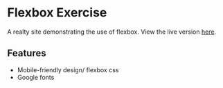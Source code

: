 # Flexbox Exercise
A realty site demonstrating the use of flexbox. View the live version [here](https://aekari.github.io/ApolloRealty-Flexbox/).

## Features
- Mobile-friendly design/ flexbox css
- Google fonts

